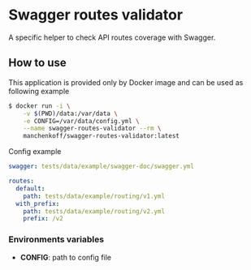 # Swagger routes validator

A specific helper to check API routes coverage with Swagger.

## How to use

This application is provided only by Docker image and can be used as following example

```bash
$ docker run -i \
    -v $(PWD)/data:/var/data \
    -e CONFIG=/var/data/config.yml \
    --name swagger-routes-validator --rm \
    manchenkoff/swagger-routes-validator:latest
```

Config example

```yaml
swagger: tests/data/example/swagger-doc/swagger.yml

routes:
  default:
    path: tests/data/example/routing/v1.yml
  with_prefix:
    path: tests/data/example/routing/v2.yml
    prefix: /v2
```

### Environments variables

- **CONFIG**: path to config file